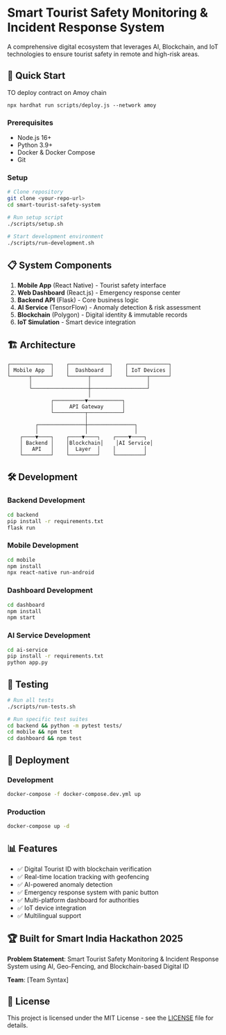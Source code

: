 # Smart Tourist Safety Monitoring & Incident Response System

A comprehensive digital ecosystem that leverages AI, Blockchain, and IoT technologies to ensure tourist safety in remote and high-risk areas.

## 🚀 Quick Start
TO deploy contract on Amoy chain
```
npx hardhat run scripts/deploy.js --network amoy
```


### Prerequisites
- Node.js 16+
- Python 3.9+
- Docker & Docker Compose
- Git

### Setup
```bash
# Clone repository
git clone <your-repo-url>
cd smart-tourist-safety-system

# Run setup script
./scripts/setup.sh

# Start development environment
./scripts/run-development.sh
```

<!-- ### Access Points
- **Mobile App**: Run on device/emulator via React Native
- **Dashboard**: http://localhost:3000
- **Backend API**: http://localhost:5000/api
- **AI Service**: http://localhost:5001 -->

## 📋 System Components

1. **Mobile App** (React Native) - Tourist safety interface
2. **Web Dashboard** (React.js) - Emergency response center  
3. **Backend API** (Flask) - Core business logic
4. **AI Service** (TensorFlow) - Anomaly detection & risk assessment
5. **Blockchain** (Polygon) - Digital identity & immutable records
6. **IoT Simulation** - Smart device integration

## 🏗️ Architecture

```
┌─────────────┐    ┌─────────────┐    ┌─────────────┐
│ Mobile App  │    │  Dashboard  │    │ IoT Devices │
└──────┬──────┘    └──────┬──────┘    └──────┬──────┘
       │                  │                  │
       └──────────────────┼──────────────────┘
                          │
              ┌──────────▼───────────┐
              │     API Gateway      │
              └──────────┬───────────┘
                         │
         ┌───────────────┼───────────────┐
         │               │               │
    ┌────▼────┐    ┌────▼────┐    ┌────▼────┐
    │ Backend │    │Blockchain│    │AI Service│
    │   API   │    │  Layer  │    │         │
    └─────────┘    └─────────┘    └─────────┘
```

<!-- ## 📖 Documentation

- [System Architecture](docs/architecture/system-overview.md)
- [API Documentation](docs/api/)
- [Deployment Guide](docs/deployment/)
- [User Guides](docs/user-guides/) -->

## 🛠️ Development

### Backend Development
```bash
cd backend
pip install -r requirements.txt
flask run
```

### Mobile Development
```bash
cd mobile
npm install
npx react-native run-android
```

### Dashboard Development
```bash
cd dashboard
npm install
npm start
```

### AI Service Development
```bash
cd ai-service
pip install -r requirements.txt
python app.py
```

## 🧪 Testing

```bash
# Run all tests
./scripts/run-tests.sh

# Run specific test suites
cd backend && python -m pytest tests/
cd mobile && npm test
cd dashboard && npm test
```

## 🚀 Deployment

### Development
```bash
docker-compose -f docker-compose.dev.yml up
```

### Production
```bash
docker-compose up -d
```

## 📊 Features

- ✅ Digital Tourist ID with blockchain verification
- ✅ Real-time location tracking with geofencing
- ✅ AI-powered anomaly detection
- ✅ Emergency response system with panic button
- ✅ Multi-platform dashboard for authorities
- ✅ IoT device integration
- ✅ Multilingual support

## 🏆 Built for Smart India Hackathon 2025

**Problem Statement**: Smart Tourist Safety Monitoring & Incident Response System using AI, Geo-Fencing, and Blockchain-based Digital ID

**Team**: [Team Syntax]

## 📄 License

This project is licensed under the MIT License - see the [LICENSE](LICENSE) file for details.


